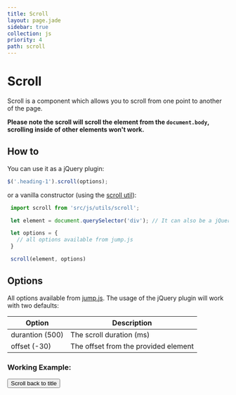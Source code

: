 ```yaml
---
title: Scroll
layout: page.jade
sidebar: true
collection: js
priority: 4
path: scroll
---
```


# Scroll
<p class="lead">Scroll is a component which allows you to scroll from one point to another of the page.</p>

<strong>Please note the scroll will scroll the element from the `document.body`, scrolling inside of other elements won't work.</strong>

## How to
You can use it as a jQuery plugin:

```js
$('.heading-1').scroll(options);
```

or a vanilla constructor (using the [scroll util]('utils.html')):

```js
 import scroll from 'src/js/utils/scroll';

 let element = document.querySelector('div'); // It can also be a jQuery instance

 let options = {
   // all options available from jump.js
 }

 scroll(element, options)
```

## Options

All options available from [jump.js](http://callmecavs.com/jump.js/). The usage of the jQuery plugin will work with two defaults:

| Option            | Description |
|-------------------|-------------|
| durantion (500)  | The scroll duration (ms) |
| offset (-30) | The offset from the provided element |

### Working Example:

<button class="button button-primary" data-trigger="scroll">Scroll back to title</button>
